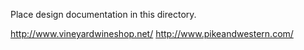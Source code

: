 Place design documentation in this directory.

http://www.vineyardwineshop.net/
http://www.pikeandwestern.com/

